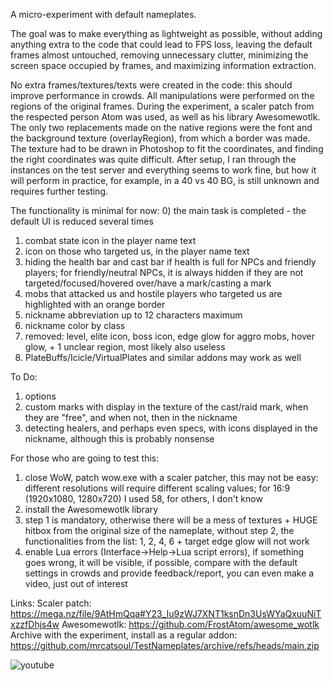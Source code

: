 A micro-experiment with default nameplates.

The goal was to make everything as lightweight as possible, without adding anything extra to the code that could lead to FPS loss, leaving the default frames almost untouched, removing unnecessary clutter, minimizing the screen space occupied by frames, and maximizing information extraction.

No extra frames/textures/texts were created in the code: this should improve performance in crowds. All manipulations were performed on the regions of the original frames. During the experiment, a scaler patch from the respected person Atom was used, as well as his library Awesomewotlk. The only two replacements made on the native regions were the font and the background texture (overlayRegion), from which a border was made. The texture had to be drawn in Photoshop to fit the coordinates, and finding the right coordinates was quite difficult. After setup, I ran through the instances on the test server and everything seems to work fine, but how it will perform in practice, for example, in a 40 vs 40 BG, is still unknown and requires further testing.

The functionality is minimal for now:
0) the main task is completed - the default UI is reduced several times
1) combat state icon in the player name text
2) icon on those who targeted us, in the player name text
3) hiding the health bar and cast bar if health is full for NPCs and friendly players; for friendly/neutral NPCs, it is always hidden if they are not targeted/focused/hovered over/have a mark/casting a mark
4) mobs that attacked us and hostile players who targeted us are highlighted with an orange border
5) nickname abbreviation up to 12 characters maximum
6) nickname color by class
7) removed: level, elite icon, boss icon, edge glow for aggro mobs, hover glow, + 1 unclear region, most likely also useless
7) PlateBuffs/Icicle/VirtualPlates and similar addons may work as well

To Do:
1) options
2) custom marks with display in the texture of the cast/raid mark, when they are "free", and when not, then in the nickname
3) detecting healers, and perhaps even specs, with icons displayed in the nickname, although this is probably nonsense

For those who are going to test this:
1) close WoW, patch wow.exe with a scaler patcher, this may not be easy: different resolutions will require different scaling values; for 16:9 (1920x1080, 1280x720) I used 58, for others, I don't know
2) install the Awesomewotlk library
3) step 1 is mandatory, otherwise there will be a mess of textures + HUGE hitbox from the original size of the nameplate, without step 2, the functionalities from the list: 1, 2, 4, 6 + target edge glow will not work
4) enable Lua errors (Interface->Help->Lua script errors), if something goes wrong, it will be visible, if possible, compare with the default settings in crowds and provide feedback/report, you can even make a video, just out of interest

Links:
Scaler patch: https://mega.nz/file/9AtHmQqa#Y23_Iu9zWJ7XNT1ksnDn3UsWYaQxuuNiTxzzfDhjs4w
Awesomewotlk: https://github.com/FrostAtom/awesome_wotlk
Archive with the experiment, install as a regular addon: https://github.com/mrcatsoul/TestNameplates/archive/refs/heads/main.zip

![youtube](https://www.youtube.com/watch?v=ce8eZfgMphs)
